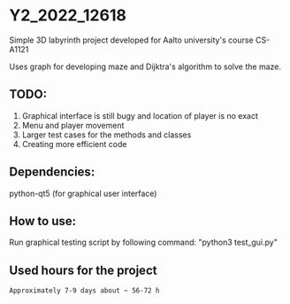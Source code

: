 # Y2_2022_12618

Simple 3D labyrinth project developed for Aalto university's course CS-A1121

Uses graph for developing maze and Dijktra's algorithm to solve the maze. 

## TODO:
1. Graphical interface is still bugy and location of player is no exact 
2. Menu and player movement
3. Larger test cases for the methods and classes
4. Creating more efficient code 
    

## Dependencies: 
python-qt5 (for graphical user interface) 

## How to use:
Run graphical testing script by following command: "python3 test_gui.py" 


## Used hours for the project
    Approximately 7-9 days about ~ 56-72 h
   


    
